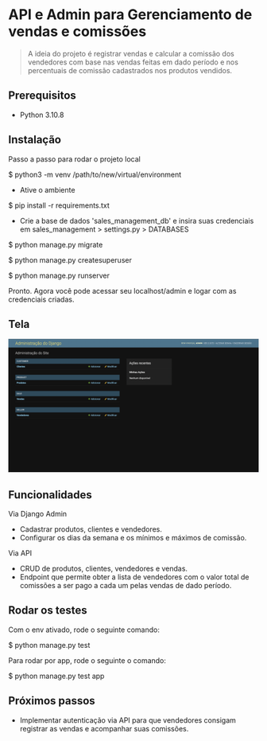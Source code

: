 # API e Admin para Gerenciamento de vendas e comissões

> A ideia do projeto é registrar vendas e calcular a comissão dos vendedores com base nas vendas feitas em dado período e nos percentuais de comissão cadastrados nos produtos vendidos.

## Prerequisitos

- Python 3.10.8

## Instalação

Passo a passo para rodar o projeto local

$ python3 -m venv /path/to/new/virtual/environment

- Ative o ambiente

$ pip install -r requirements.txt

- Crie a base de dados 'sales_management_db' e insira suas credenciais em sales_management > settings.py > DATABASES

$ python manage.py migrate

$ python manage.py createsuperuser

$ python manage.py runserver

Pronto. Agora você pode acessar seu localhost/admin e logar com as credenciais criadas.

## Tela

![1](https://raw.githubusercontent.com/rayanemsantos/proj-django-sales-management/main/screenshot.png)

## Funcionalidades

Via Django Admin

- Cadastrar produtos, clientes e vendedores.
- Configurar os dias da semana e os mínimos e máximos de comissão.

Via API

- CRUD de produtos, clientes, vendedores e vendas.
- Endpoint que permite obter a lista de vendedores com o valor total de comissões a ser pago a cada um pelas vendas de dado período.

## Rodar os testes

Com o env ativado, rode o seguinte comando:

$ python manage.py test

Para rodar por app, rode o seguinte o comando:

$ python manage.py test app

## Próximos passos

- Implementar autenticação via API para que vendedores consigam registrar as vendas e acompanhar suas comissões.
